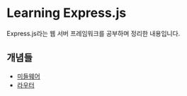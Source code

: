 # Learning Express.js

Express.js라는 웹 서버 프레임워크를 공부하며 정리한 내용입니다.

## 개념들

- [미들웨어](textbook/middleware.md)
- [라우터](textbook/router.md)